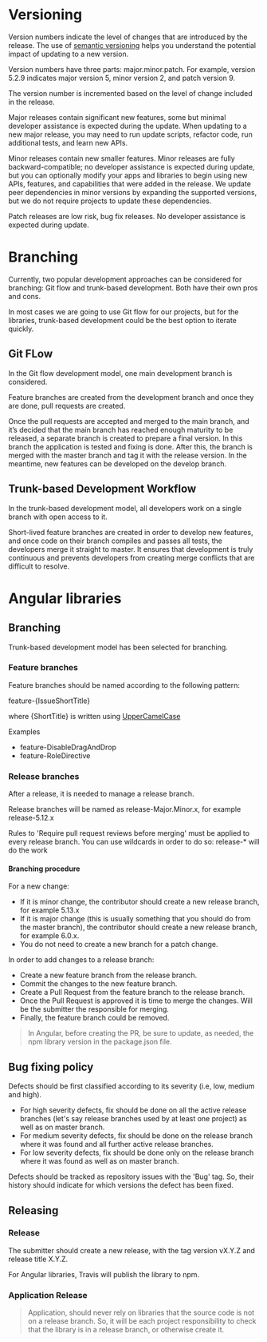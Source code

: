 # Versioning

Version numbers indicate the level of changes that are introduced by the release. The use of [semantic versioning](https://semver.org/) helps you understand the potential impact of updating to a new version.

Version numbers have three parts: major.minor.patch. For example, version 5.2.9 indicates major version 5, minor version 2, and patch version 9.

The version number is incremented based on the level of change included in the release.

Major releases contain significant new features, some but minimal developer assistance is expected during the update. When updating to a new major release, you may need to run update scripts, refactor code, run additional tests, and learn new APIs.

Minor releases contain new smaller features. Minor releases are fully backward-compatible; no developer assistance is expected during update, but you can optionally modify your apps and libraries to begin using new APIs, features, and capabilities that were added in the release. We update peer dependencies in minor versions by expanding the supported versions, but we do not require projects to update these dependencies.

Patch releases are low risk, bug fix releases. No developer assistance is expected during update.

# Branching

Currently, two popular development approaches can be considered for branching: Git flow and trunk-based development. Both have their own pros and cons.

In most cases we are going to use Git flow for our projects, but for the libraries, trunk-based development could be the best option to iterate quickly.


## Git FLow

In the Git flow development model, one main development branch is considered.

Feature branches are created from the development branch and once they are done, pull requests are created.

Once the pull requests are accepted and merged to the main branch, and it’s decided that the main branch has reached enough maturity to be released,
a separate branch is created to prepare a final version.
In this branch the application is tested and fixing is done. After this, the branch is merged with the master branch and tag it with the release version.
In the meantime, new features can be developed on the develop branch.

## Trunk-based Development Workflow

In the trunk-based development model, all developers work on a single branch with open access to it.

Short-lived feature branches are created in order to develop new features, and once code on their branch compiles and passes all tests, the developers merge it straight to master. It ensures that development is truly continuous and prevents developers from creating merge conflicts that are difficult to resolve.

# Angular libraries

## Branching
Trunk-based development model has been selected for branching.

### Feature branches

Feature branches should be named according to the following pattern:

feature-{IssueShortTitle}

where {ShortTitle} is written using [UpperCamelCase](https://es.wikipedia.org/wiki/CamelCase)

Examples
- feature-DisableDragAndDrop
- feature-RoleDirective

### Release branches

After a release, it is needed to manage a release branch.

Release branches will be named as release-Major.Minor.x, for example release-5.12.x

Rules to 'Require pull request reviews before merging' must be applied to every release branch. You can use wildcards in order to do so: release-* will do the work

#### Branching procedure

For a new change:

- If it is minor change, the contributor should create a new release branch, for example 5.13.x
- If it is major change (this is usually something that you should do from the master branch), the contributor should create a new release branch, for example 6.0.x.
- You do not need to create a new branch for a patch change.

In order to add changes to a release branch:

 - Create a new feature branch from the release branch.
 - Commit the changes to the new feature branch.
 - Create a Pull Request from the feature branch to the release branch.
 - Once the Pull Request is approved it is time to merge the changes. Will be the submitter the responsible for merging.
 - Finally, the feature branch could be removed.

> In Angular, before creating the PR, be sure to update, as needed, the npm library version in the package.json file.

## Bug fixing policy


Defects should be first classified according to its severity (i.e, low, medium and high).

- For high severity defects, fix should be done on all the active release branches (let's say release branches used by at least one project) as well as on master branch.
- For medium severity defects, fix should be done on the release branch where it was found and all further active release branches.
- For low severity defects, fix should be done only on the release branch where it was found as well as on master branch.

Defects should be tracked as repository issues with the 'Bug' tag. So, their history should indicate for which versions the defect has been fixed.


## Releasing

### Release

The submitter should create a new release, with the tag version vX.Y.Z and release title X.Y.Z.

For Angular libraries, Travis will publish the library to npm.

### Application Release

> Application, should never rely on libraries that the source code is not on a release branch. So, it will be each project responsibility to check that the library is in a release branch, or otherwise create it.



